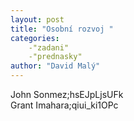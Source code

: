 ```yaml
---
layout: post
title: "Osobní rozvoj "
categories:
    -"zadani"
    -"prednasky"
author: "David Malý"
--- 
```


John Sonmez;hsEJpLjsUFk<br>Grant Imahara;qiui\_ki1OPc
